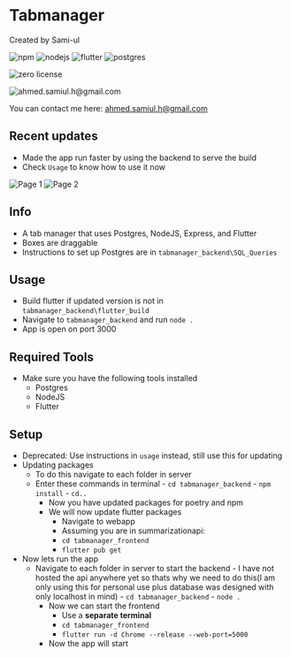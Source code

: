 # Tabmanager

Created by Sami-ul

![npm](https://img.shields.io/badge/npm-CB3837?style=for-the-badge&logo=npm&logoColor=white
)
![nodejs](https://img.shields.io/badge/Node.js-339933?style=for-the-badge&logo=nodedotjs&logoColor=white
)
![flutter](https://img.shields.io/badge/Flutter-02569B?style=for-the-badge&logo=flutter&logoColor=white
)
![postgres](https://img.shields.io/badge/postgres-%23316192.svg?style=for-the-badge&logo=postgresql&logoColor=white)

![zero license](https://licensebuttons.net/l/zero/1.0/80x15.png)

![ahmed.samiul.h@gmail.com](https://img.shields.io/badge/Gmail-D14836?style=for-the-badge&logo=gmail&logoColor=white)

You can contact me here: ahmed.samiul.h@gmail.com

## Recent updates

- Made the app run faster by using the backend to serve the build
- Check `Usage` to know how to use it now

![Page 1](repoAssets/page1.png)
![Page 2](repoAssets/page2.png)

## Info

- A tab manager that uses Postgres, NodeJS, Express, and Flutter
- Boxes are draggable
- Instructions to set up Postgres are in `tabmanager_backend\SQL_Queries`

## Usage

- Build flutter if updated version is not in `tabmanager_backend\flutter_build`
- Navigate to `tabmanager_backend` and run `node .`
- App is open on port 3000

## Required Tools

- Make sure you have the following tools installed
  - Postgres
  - NodeJS
  - Flutter

## Setup

- Deprecated: Use instructions in `usage` instead, still use this for updating
- Updating packages
  - To do this navigate to each folder in server
  - Enter these commands in terminal
        - `cd tabmanager_backend`
        - `npm install`
        - `cd..`
    - Now you have updated packages for poetry and npm
    - We will now update flutter packages
      - Navigate to webapp
      - Assuming you are in summarizationapi:
      - `cd tabmanager_frontend`
      - `flutter pub get`
- Now lets run the app
  - Navigate to each folder in server to start the backend
        - I have not hosted the api anywhere yet so thats why we need to do this(I am only using this for personal use plus database was designed with only localhost in mind)
        - `cd tabmanager_backend`
        - `node .`
    - Now we can start the frontend
      - Use a **separate terminal**
      - `cd tabmanager_frontend`
      - `flutter run -d Chrome --release --web-port=5000`
    - Now the app will start
